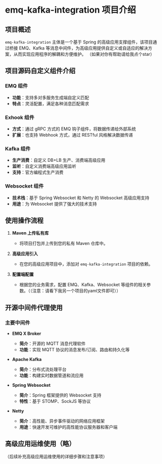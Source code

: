 # emq-kafka-integration 项目介绍

## 项目概述

`emq-kafka-integration` 主体是一个基于 Spring 的高级应用支撑组件，该项目通过桥接 EMQ、Kafka 等消息中间件，为高级应用提供自定义或自适应的解决方案，从而实现应用程序的解耦和方便维护。
（如果对你有帮助请给我点个star）
## 项目源码自定义组件介绍

### EMQ 组件

- **功能**：支持多对多服务生成端自定义匹配
- **特点**：灵活配置，满足各种消息匹配需求

### Exhook 组件

- **方式**：通过 gRPC 方式的 EMQ 钩子组件，将数据传递给外部系统
- **扩展**：也支持 Webhook 方式，通过 RESTful 风格解决数据传递

### Kafka 组件

- **生产消费**：自定义 DB+LB 生产、消费端高级应用
- **监听**：自定义消费端高级应用监听
- **支持**：官方编程式生产消费

### Websocket 组件

- **技术栈**：基于 Spring Websocket 和 Netty 的 Websocket 高级应用支持
- **用途**：为 Websocket 提供了强大的技术支持

## 使用操作流程

1. **Maven 上传私有库**
   - 将项目打包并上传到您的私有 Maven 仓库中。

2. **高级应用引入**
   - 在您的高级应用项目中，添加对 `emq-kafka-integration` 项目的依赖。

3. **配置端配置**
   - 根据您的业务需求，配置 EMQ、Kafka、Websocket 等组件的相关参数。（（注意：请看下我另一个项目的yaml文件即可））

## 开源中间件代理使用

### 主要中间件

- **EMQ X Broker**
  - **简介**：开源的 MQTT 消息代理软件
  - **功能**：实现 MQTT 协议的消息发布/订阅、路由和持久化等

- **Apache Kafka**
  - **简介**：分布式流处理平台
  - **功能**：构建实时数据管道和流应用

- **Spring Websocket**
  - **简介**：Spring 框架提供的 Websocket 支持
  - **特性**：基于 STOMP、SockJS 等协议

- **Netty**
  - **简介**：高性能、异步事件驱动的网络应用框架
  - **用途**：快速开发可维护的高性能协议服务器和客户端

## 高级应用运维使用（略）

（后续补充高级应用运维使用的详细步骤和注意事项）
